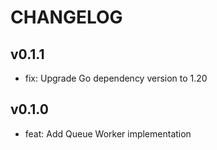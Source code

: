 # CHANGELOG

## v0.1.1

- fix: Upgrade Go dependency version to 1.20

## v0.1.0

- feat: Add Queue Worker implementation


